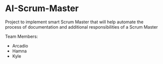 # AI-Scrum-Master

Project to implement smart Scrum Master that will help automate the process of documentation and additional responsibilities of a Scrum Master

Team Members:
- Arcadio
- Hamna
- Kyle

